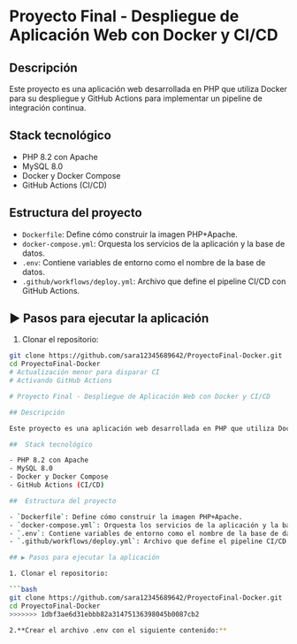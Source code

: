 
# Proyecto Final - Despliegue de Aplicación Web con Docker y CI/CD

## Descripción

Este proyecto es una aplicación web desarrollada en PHP que utiliza Docker para su despliegue y GitHub Actions para implementar un pipeline de integración continua.

## Stack tecnológico

- PHP 8.2 con Apache
- MySQL 8.0
- Docker y Docker Compose
- GitHub Actions (CI/CD)

## Estructura del proyecto

- `Dockerfile`: Define cómo construir la imagen PHP+Apache.
- `docker-compose.yml`: Orquesta los servicios de la aplicación y la base de datos.
- `.env`: Contiene variables de entorno como el nombre de la base de datos.
- `.github/workflows/deploy.yml`: Archivo que define el pipeline CI/CD con GitHub Actions.

## ▶️ Pasos para ejecutar la aplicación

1. Clonar el repositorio:

```bash
git clone https://github.com/sara12345689642/ProyectoFinal-Docker.git
cd ProyectoFinal-Docker
# Actualización menor para disparar CI
# Activando GitHub Actions

# Proyecto Final - Despliegue de Aplicación Web con Docker y CI/CD

## Descripción

Este proyecto es una aplicación web desarrollada en PHP que utiliza Docker para su despliegue y GitHub Actions para implementar un pipeline de integración continua.

##  Stack tecnológico

- PHP 8.2 con Apache
- MySQL 8.0
- Docker y Docker Compose
- GitHub Actions (CI/CD)

##  Estructura del proyecto

- `Dockerfile`: Define cómo construir la imagen PHP+Apache.
- `docker-compose.yml`: Orquesta los servicios de la aplicación y la base de datos.
- `.env`: Contiene variables de entorno como el nombre de la base de datos.
- `.github/workflows/deploy.yml`: Archivo que define el pipeline CI/CD con GitHub Actions.

## ▶ Pasos para ejecutar la aplicación

1. Clonar el repositorio:

```bash
git clone https://github.com/sara12345689642/ProyectoFinal-Docker.git
cd ProyectoFinal-Docker
>>>>>>> 1dbf3ae6d31ebbb82a31475136398045b0087cb2

2.**Crear el archivo .env con el siguiente contenido:**